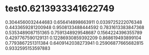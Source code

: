 # test0.6213933341622749
0.3044560032444683
0.656414898663911
0.0339725222076348
0.4433659281200948
0.9508133488444592
0.7831613383847368
0.5353489087151365
0.7591348929548687
0.1564224396355789
0.4297767590129131
0.12286930859392209
0.868619493899104
0.7793867251311384
0.6409142038273941
0.25906877665682815
0.9332595153597883
